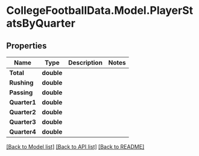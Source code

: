 # CollegeFootballData.Model.PlayerStatsByQuarter

## Properties

Name | Type | Description | Notes
------------ | ------------- | ------------- | -------------
**Total** | **double** |  | 
**Rushing** | **double** |  | 
**Passing** | **double** |  | 
**Quarter1** | **double** |  | 
**Quarter2** | **double** |  | 
**Quarter3** | **double** |  | 
**Quarter4** | **double** |  | 

[[Back to Model list]](../../README.md#documentation-for-models) [[Back to API list]](../../README.md#documentation-for-api-endpoints) [[Back to README]](../../README.md)

